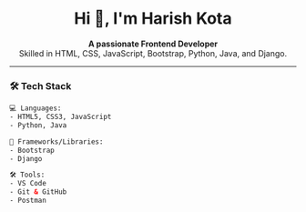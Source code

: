 <!-- GitHub Profile README.md -->

<p align="center">
 
</p>

<h1 align="center">Hi 👋, I'm Harish Kota</h1>

<p align="center">
  <b>A passionate Frontend Developer</b><br>
  Skilled in HTML, CSS, JavaScript, Bootstrap, Python, Java, and Django.
</p>

---

### 🛠️ Tech Stack

```html
💻 Languages: 
- HTML5, CSS3, JavaScript 
- Python, Java

🧩 Frameworks/Libraries:
- Bootstrap
- Django

🛠️ Tools:
- VS Code
- Git & GitHub
- Postman
